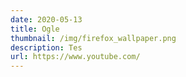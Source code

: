 ```yaml
---
date: 2020-05-13
title: Ogle
thumbnail: /img/firefox_wallpaper.png
description: Tes
url: https://www.youtube.com/
---
```

